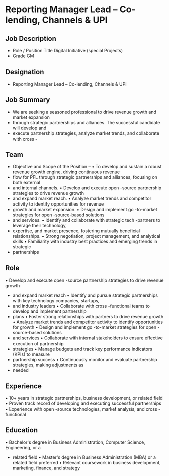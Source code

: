 # Reporting Manager  Lead – Co-lending, Channels & UPI

## Job Description

* Role / Position Title  Digital Initiative (special Projects)
* Grade  GM

## Designation

* Reporting Manager  Lead – Co-lending, Channels & UPI

## Job Summary

* We are seeking a seasoned professional to drive revenue growth and market expansion
* through strategic partnerships and alliances. The successful candidate will develop and
* execute  partnership strategies, analyze market trends, and collaborate with cross -

## Team

* Objective and Scope of the Position –
• To develop and sustain a robust revenue growth engine, driving continuous revenue
* flow for PFL through strategic partnerships and alliances, focusing on both external
* and internal channels.
• Develop and execute open -source partnership strategies to drive revenue growth
* and expand market reach.
•  Analyze market trends and competitor activity to identify opportunities for revenue
* growth and market expansion.
•  Design and implement go -to-market strategies for open -source-based solutions
* and services.
•  Identify and collaborate with strategic tech -partners to leverage their technology,
* expertise, and market presence, fostering mutually beneficial relationships.
• Strong negotiation, project management, and analytical skills
• Familiarity with industry best practices and emerging trends in strategic
* partnerships

## Role

• Develop and execute open -source partnership strategies to drive revenue growth
* and expand market reach
• Identify and pursue strategic partnerships with key technology companies, startups,
* and industry leaders
• Collaborate with cross -functional teams to develop and implement partnership
* plans
• Foster strong relationships with partners to drive revenue growth
• Analyze market trends and competitor activity to identify opportunities for growth
• Design and implement go -to-market strategies for open -source-based solutions
* and services
• Collaborate with internal stakeholders to ensure effective execution of partnership
* strategies
• Manage budgets and track key performance indicators (KPIs) to measure
* partnership success
• Continuously monitor and evaluate partnership strategies, making adjustments as
* needed

## Experience

• 10+ years in strategic partnerships, business development, or related field
• Proven track record of developing and executing successful partnerships
• Experience with open -source technologies, market analysis, and cross -functional

## Education

• Bachelor's degree in Business Administration, Computer Science, Engineering, or a
* related field
• Master's degree in Business Administration (MBA) or a related field preferred
• Relevant coursework in business development, marketing, finance, and strategy
